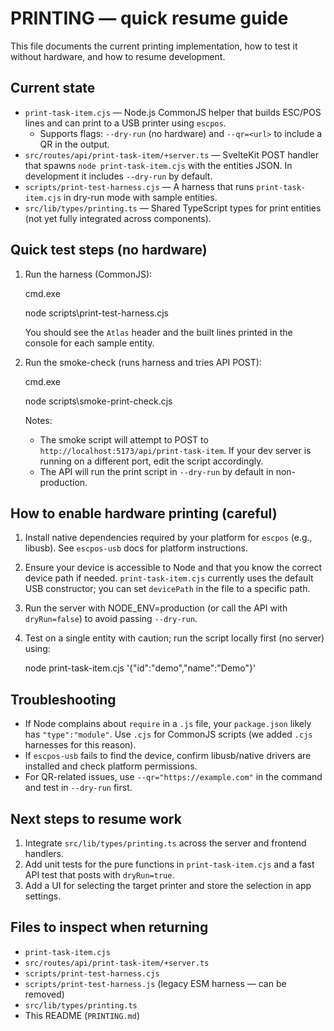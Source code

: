 PRINTING — quick resume guide
=============================

This file documents the current printing implementation, how to test it without hardware, and how to resume development.

Current state
-------------
- `print-task-item.cjs` — Node.js CommonJS helper that builds ESC/POS lines and can print to a USB printer using `escpos`.
  - Supports flags: `--dry-run` (no hardware) and `--qr=<url>` to include a QR in the output.
- `src/routes/api/print-task-item/+server.ts` — SvelteKit POST handler that spawns `node print-task-item.cjs` with the entities JSON. In development it includes `--dry-run` by default.
- `scripts/print-test-harness.cjs` — A harness that runs `print-task-item.cjs` in dry-run mode with sample entities.
- `src/lib/types/printing.ts` — Shared TypeScript types for print entities (not yet fully integrated across components).

Quick test steps (no hardware)
------------------------------
1. Run the harness (CommonJS):

   cmd.exe

   node scripts\print-test-harness.cjs

   You should see the `Atlas` header and the built lines printed in the console for each sample entity.

2. Run the smoke-check (runs harness and tries API POST):

   cmd.exe

   node scripts\smoke-print-check.cjs

   Notes:
   - The smoke script will attempt to POST to `http://localhost:5173/api/print-task-item`. If your dev server is running on a different port, edit the script accordingly.
   - The API will run the print script in `--dry-run` by default in non-production.

How to enable hardware printing (careful)
----------------------------------------
1. Install native dependencies required by your platform for `escpos` (e.g., libusb). See `escpos-usb` docs for platform instructions.
2. Ensure your device is accessible to Node and that you know the correct device path if needed. `print-task-item.cjs` currently uses the default USB constructor; you can set `devicePath` in the file to a specific path.
3. Run the server with NODE_ENV=production (or call the API with `dryRun=false`) to avoid passing `--dry-run`.
4. Test on a single entity with caution; run the script locally first (no server) using:

   node print-task-item.cjs '{"id":"demo","name":"Demo"}'

Troubleshooting
---------------
- If Node complains about `require` in a `.js` file, your `package.json` likely has `"type":"module"`. Use `.cjs` for CommonJS scripts (we added `.cjs` harnesses for this reason).
- If `escpos-usb` fails to find the device, confirm libusb/native drivers are installed and check platform permissions.
- For QR-related issues, use `--qr="https://example.com"` in the command and test in `--dry-run` first.

Next steps to resume work
------------------------
1. Integrate `src/lib/types/printing.ts` across the server and frontend handlers.
2. Add unit tests for the pure functions in `print-task-item.cjs` and a fast API test that posts with `dryRun=true`.
3. Add a UI for selecting the target printer and store the selection in app settings.

Files to inspect when returning
------------------------------
- `print-task-item.cjs`
- `src/routes/api/print-task-item/+server.ts`
- `scripts/print-test-harness.cjs`
- `scripts/print-test-harness.js` (legacy ESM harness — can be removed)
- `src/lib/types/printing.ts`
- This README (`PRINTING.md`)
